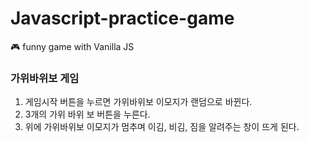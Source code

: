 # Javascript-practice-game

🎮 funny game with Vanilla JS


### 가위바위보 게임

1. 게임시작 버튼을 누르면 가위바위보 이모지가 랜덤으로 바뀐다.
2. 3개의 가위 바위 보 버튼을 누른다.
3. 위에 가위바위보 이모지가 멈추며 이김, 비김, 짐을 알려주는 창이 뜨게 된다.

